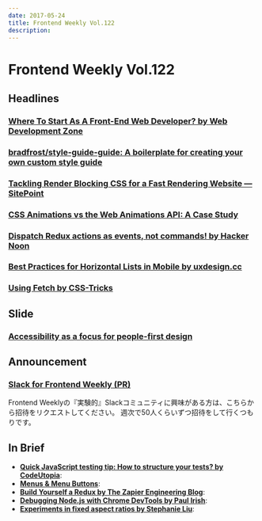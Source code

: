 ```yaml
---
date: 2017-05-24
title: Frontend Weekly Vol.122
description: 
---
```


# Frontend Weekly Vol.122

## Headlines

### [Where To Start As A Front-End Web Developer? by Web Development Zone](https://medium.com/web-development-zone/where-to-start-as-a-front-end-web-developer-cb7123bc84bb)



### [bradfrost/style-guide-guide: A boilerplate for creating your own custom style guide](https://github.com/bradfrost/style-guide-guide)



### [Tackling Render Blocking CSS for a Fast Rendering Website — SitePoint](https://www.sitepoint.com/critical-rendering-path-css-fast-loading-website/)



### [CSS Animations vs the Web Animations API: A Case Study](https://bitsofco.de/css-animations-vs-the-web-animations-api/)



### [Dispatch Redux actions as events, not commands! by Hacker Noon](https://hackernoon.com/dispatch-redux-actions-as-events-not-commands-4de8a92b1ea5)



### [Best Practices for Horizontal Lists in Mobile by uxdesign.cc](https://uxdesign.cc/best-practices-for-horizontal-lists-in-mobile-21480b9b73e5)



### [Using Fetch by CSS-Tricks](https://css-tricks.com/using-fetch/)



## Slide

### [Accessibility as a focus for people-first design](https://www.slideshare.net/sloandr/accessibility-as-a-focus-for-peoplefirst-design)

## Announcement

### [Slack for Frontend Weekly (PR)](https://studiomohawk.typeform.com/to/Kj8Gaj)

Frontend Weeklyの『実験的』Slackコミュニティに興味がある方は、こちらから招待をリクエストしてください。 週次で50人くらいずつ招待をして行くつもりです。

## In Brief

* [**Quick JavaScript testing tip: How to structure your tests? by CodeUtopia**](https://codeutopia.net/blog/2017/05/15/quick-javascript-testing-tip-how-to-structure-your-tests/): 
* [**Menus & Menu Buttons**](https://inclusive-components.design/menus-menu-buttons/): 
* [**Build Yourself a Redux by The Zapier Engineering Blog**](https://zapier.com/engineering/how-to-build-redux/): 
* [**Debugging Node.js with Chrome DevTools by Paul Irish**](https://medium.com/@paul_irish/debugging-node-js-nightlies-with-chrome-devtools-7c4a1b95ae27): 
* [**Experiments in fixed aspect ratios by Stephanie Liu**](http://ramenhog.com/blog/2017/05/09/experiments-in-fixed-aspect-ratios): 
